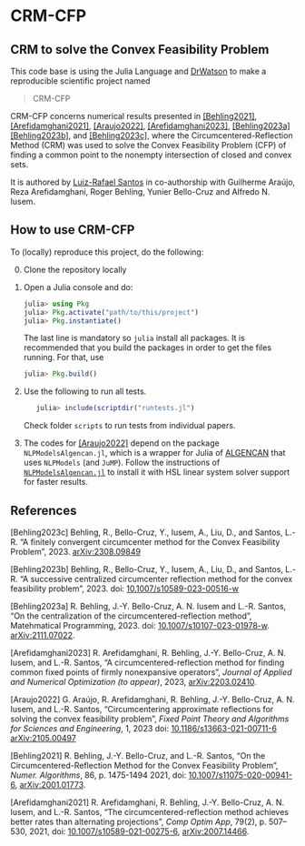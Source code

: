 # CRM-CFP

## CRM to solve the Convex Feasibility Problem

This code base is using the Julia Language and [DrWatson](https://juliadynamics.github.io/DrWatson.jl/stable/)
to make a reproducible scientific project named
> CRM-CFP

CRM-CFP concerns numerical results presented in [[Behling2021]](#1), [[Arefidamghani2021]](#2), [[Araujo2022]](#3), [[Arefidamghani2023]](#5), [[Behling2023a]](#4) [[Behling2023b]](#6), and [[Behling2023c]](#7),  where the Circumcentered-Reflection Method (CRM) was used to solve the Convex Feasibility Problem (CFP) of finding a common point to the nonempty intersection of closed and convex sets.

It is authored by [Luiz-Rafael Santos](https://lrsantos11.github.io) in co-authorship with Guilherme Araújo, Reza Arefidamghani, Roger Behling, Yunier Bello-Cruz and Alfredo N. Iusem.

## How to use CRM-CFP

To (locally) reproduce this project, do the following:

0. Clone the repository locally

1. Open a Julia console and do:

   ```julia
   julia> using Pkg
   julia> Pkg.activate("path/to/this/project")
   julia> Pkg.instantiate()
   ```

   The last line is mandatory so `julia` install all packages. It is recommended that you build the packages in order to get the files running. For that, use

   ```julia
   julia> Pkg.build()
   ```

2. Use the following to run all tests.

   ```julia
      julia> include(scriptdir("runtests.jl")
   ```

   Check folder `scripts` to run tests from individual papers.

3. The codes for  [[Araujo2022]](#3) depend on the package `NLPModelsAlgencan.jl`, which is a wrapper for Julia of [ALGENCAN](https://www.ime.usp.br/~egbirgin/tango/codes.php) that uses `NLPModels` (and `JuMP`). Follow the instructions of [`NLPModelsAlgencan.jl`](https://github.com/pjssilva/NLPModelsAlgencan.jl/wiki/Compiling-HSL-Libraries-for-use-with-NLPModelsAlgencan.jl) to install it with HSL linear system solver support for faster results.

## References



<a id="7">[Behling2023c]</a>  Behling, R., Bello-Cruz, Y., Iusem, A., Liu, D., and Santos, L.-R. “A finitely convergent circumcenter method for the Convex Feasibility Problem”, 2023. [arXiv:2308.09849](http://arxiv.org/abs/2308.09849)

<a id="6">[Behling2023b]</a>  Behling, R., Bello-Cruz, Y., Iusem, A., Liu, D., and Santos, L.-R. “A successive centralized circumcenter reflection method for the convex feasibility problem”, 2023. doi: [10.1007/s10589-023-00516-w](https://doi.org/10.1007/s10589-023-00516-w)


<a id="4">[Behling2023a]</a>  R. Behling, J.-Y. Bello-Cruz, A. N. Iusem  and  L.-R. Santos, “On the centralization of the circumcentered-reflection method”, Matehmatical Programming, 2023. doi: [10.1007/s10107-023-01978-w](https://doi.org/10.1007/s10107-023-01978-w). [arXiv:2111.07022](http://arxiv.org/abs/2111.07022). 



<a id="5">[Arefidamghani2023]</a>  R. Arefidamghani, R. Behling, J.-Y. Bello-Cruz, A. N. Iusem, and L.-R. Santos,  “A circumcentered-reflection method for finding common fixed points of firmly nonexpansive operators”, _Journal of Applied and Numerical Optimization (to appear)_, 2023, [arXiv:2203.02410](https://arxiv.org/abs/2203.02410).

<a id="3">[Araujo2022]</a>  G. Araújo, R. Arefidamghani, R. Behling, J.-Y. Bello-Cruz, A. N. Iusem, and L.-R. Santos,  “Circumcentering approximate reflections for solving the convex feasibility problem”, _Fixed Point Theory and Algorithms for Sciences and Engineering_, 1, 2023 doi: [10.1186/s13663-021-00711-6](https://doi.org/10.1186/s13663-021-00711-6) [arXiv:2105.00497](http://arxiv.org/abs/2105.00497)

<a id="1">[Behling2021]</a>  R. Behling, J.-Y. Bello-Cruz, and L.-R. Santos, “On the Circumcentered-Reflection Method for the Convex Feasibility Problem”, _Numer. Algorithms_, 86, p. 1475-1494 2021, doi: [10.1007/s11075-020-00941-6](https://doi.org/10.1007/s11075-020-00941-6), [arXiv:2001.01773](https://arxiv.org/abs/2001.01773).

<a id="2">[Arefidamghani2021]</a>  R. Arefidamghani, R. Behling, J.-Y. Bello-Cruz, A. N. Iusem, and L.-R. Santos,
“The circumcentered-reflection method achieves better rates than alternating projections”, _Comp Optim App_, 79(2),  p. 507–530, 2021,
doi: [10.1007/s10589-021-00275-6](https://doi.org/10.1007/s10589-021-00275-6), [arXiv:2007.14466](https://arxiv.org/abs/2007.14466).
